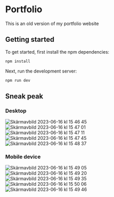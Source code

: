 # Portfolio

This is an old version of my portfolio website

## Getting started

To get started, first install the npm dependencies:

```bash
npm install
```

Next, run the development server:

```bash
npm run dev
```

## Sneak peak

### Desktop 

![Skärmavbild 2023-06-16 kl  15 46 45](https://github.com/totaldekadens/Portfolio/assets/90898648/3f6e30a8-c535-42c0-a161-5340694d9a75)
![Skärmavbild 2023-06-16 kl  15 47 01](https://github.com/totaldekadens/Portfolio/assets/90898648/808cf0eb-fee5-427e-a847-c8d11336453c)
![Skärmavbild 2023-06-16 kl  15 47 11](https://github.com/totaldekadens/Portfolio/assets/90898648/d515d6e0-adf6-4df2-908f-42a0e1082eed)
![Skärmavbild 2023-06-16 kl  15 47 45](https://github.com/totaldekadens/Portfolio/assets/90898648/094521c4-4e9a-4f39-9591-8e5a7fc77484)
![Skärmavbild 2023-06-16 kl  15 48 37](https://github.com/totaldekadens/Portfolio/assets/90898648/33013d0d-1bf4-4a6b-a484-c52300ac0c48)


### Mobile device

![Skärmavbild 2023-06-16 kl  15 49 05](https://github.com/totaldekadens/Portfolio/assets/90898648/8c947295-f0ed-4c9d-90b7-44ac1ce957e0)
![Skärmavbild 2023-06-16 kl  15 49 20](https://github.com/totaldekadens/Portfolio/assets/90898648/52e15900-25f7-4dfa-966f-244dcc2a1845)
![Skärmavbild 2023-06-16 kl  15 49 35](https://github.com/totaldekadens/Portfolio/assets/90898648/189b1bd4-aadf-49a8-b948-61e98f109cc7)
![Skärmavbild 2023-06-16 kl  15 50 06](https://github.com/totaldekadens/Portfolio/assets/90898648/bdf2871a-35ec-4af5-8b4d-a91728574cca)
![Skärmavbild 2023-06-16 kl  15 49 46](https://github.com/totaldekadens/Portfolio/assets/90898648/34989671-462c-49e0-972b-6b7af2eb582e)
